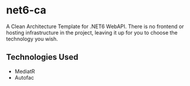 # net6-ca
A Clean Architecture Template for .NET6 WebAPI. There is no frontend or hosting infrastructure in the project, leaving it up for you to choose the technology you wish.

## Technologies Used
- MediatR
- Autofac
